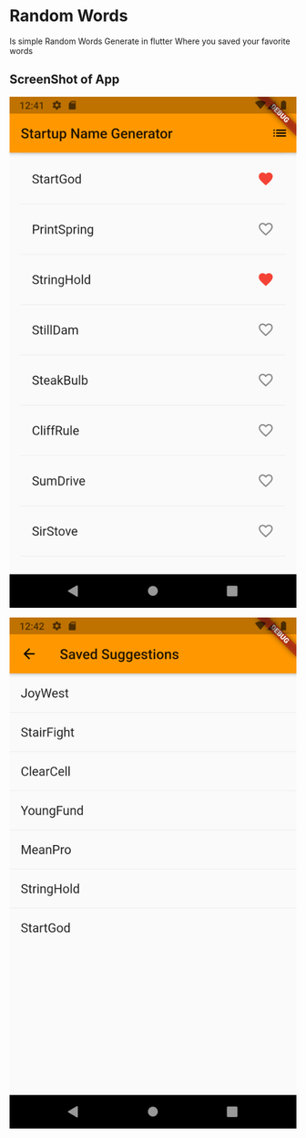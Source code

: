 # Random Words 

Is simple Random Words Generate in flutter Where you saved your favorite words

## ScreenShot of App 



![firstScreen](https://github.com/Azizadx/flutter-learn/blob/develop/screenshot/firstScreen.png)

![SecandScreen](https://github.com/Azizadx/flutter-learn/blob/develop/screenshot/2ndScreen.png)